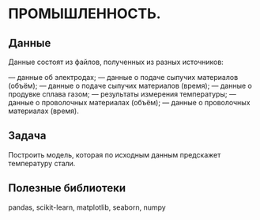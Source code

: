 # ПРОМЫШЛЕННОСТЬ.
## Данные
Данные состоят из файлов, полученных из разных источников:

 — данные об электродах;
 — данные о подаче сыпучих материалов (объём);
 — данные о подаче сыпучих материалов (время);
 — данные о продувке сплава газом;
 — результаты измерения температуры;
 — данные о проволочных материалах (объём);
 — данные о проволочных материалах (время).
## Задача
Построить модель, которая по исходным данным предскажет температуру стали.
## Полезные библиотеки
pandas, scikit-learn, matplotlib, seaborn, numpy
